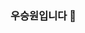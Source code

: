 ### 우승원입니다 👋

<!--
**wsw0922/wsw0922** is a ✨ _special_ ✨ repository because its `README.md` (this file) appears on your GitHub profile.

###💬 sns
<a href = "https://www.instagram.com/zx._.xal/"><img src="https://img.shields.io/badge/Instagram-E4405F?style=flat-square&logo=Instagram&logoColor=white"/></a>

Here are some ideas to get you started:

- 🔭 I’m currently working on ...
- 🌱 I’m currently learning ...
- 👯 I’m looking to collaborate on ...
- 🤔 I’m looking for help with ...
- 💬 Ask me about ...
- 📫 How to reach me: ...
- 😄 Pronouns: ...
- ⚡ Fun fact: ...
-->
